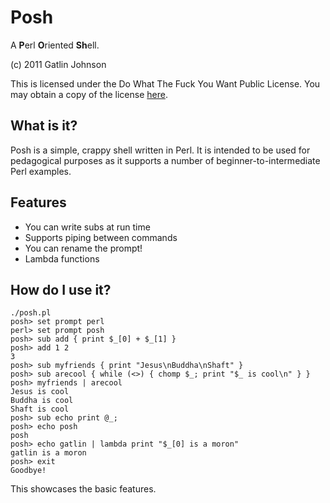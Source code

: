Posh
====

A **P**erl **O**riented **Sh**ell.

(c) 2011 Gatlin Johnson

This is licensed under the Do What The Fuck You Want Public License.
You may obtain a copy of the license [here](http://sam.zoy.org/wtfpl).

What is it?
-----------

Posh is a simple, crappy shell written in Perl. It is intended to be used for
pedagogical purposes as it supports a number of beginner-to-intermediate Perl
examples.

Features
--------

*   You can write subs at run time
*   Supports piping between commands
*   You can rename the prompt!
*   Lambda functions

How do I use it?
----------------

    ./posh.pl
    posh> set prompt perl
    perl> set prompt posh
    posh> sub add { print $_[0] + $_[1] }
    posh> add 1 2
    3
    posh> sub myfriends { print "Jesus\nBuddha\nShaft" }
    posh> sub arecool { while (<>) { chomp $_; print "$_ is cool\n" } }
    posh> myfriends | arecool
    Jesus is cool
    Buddha is cool
    Shaft is cool
    posh> sub echo print @_;
    posh> echo posh
    posh
    posh> echo gatlin | lambda print "$_[0] is a moron"
    gatlin is a moron
    posh> exit
    Goodbye!

This showcases the basic features.

